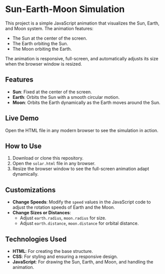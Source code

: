 # Sun-Earth-Moon Simulation

This project is a simple JavaScript animation that visualizes the Sun, Earth, and Moon system. The animation features:
- The Sun at the center of the screen.
- The Earth orbiting the Sun.
- The Moon orbiting the Earth.

The animation is responsive, full-screen, and automatically adjusts its size when the browser window is resized.

## Features
- **Sun**: Fixed at the center of the screen.
- **Earth**: Orbits the Sun with a smooth circular motion.
- **Moon**: Orbits the Earth dynamically as the Earth moves around the Sun.

## Live Demo
Open the HTML file in any modern browser to see the simulation in action.

## How to Use
1. Download or clone this repository.
2. Open the `solar.html` file in any browser.
3. Resize the browser window to see the full-screen animation adapt dynamically.

## Customizations
- **Change Speeds**: Modify the `speed` values in the JavaScript code to adjust the rotation speeds of Earth and the Moon.
- **Change Sizes or Distances**:
  - Adjust `earth.radius`, `moon.radius` for size.
  - Adjust `earth.distance`, `moon.distance` for orbital distance.

## Technologies Used
- **HTML**: For creating the base structure.
- **CSS**: For styling and ensuring a responsive design.
- **JavaScript**: For drawing the Sun, Earth, and Moon, and handling the animation.
